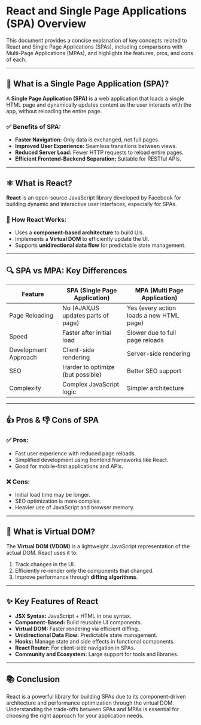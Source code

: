 # React and Single Page Applications (SPA) Overview

This document provides a concise explanation of key concepts related to React and Single Page Applications (SPAs), including comparisons with Multi-Page Applications (MPAs), and highlights the features, pros, and cons of each.

---

## 📌 What is a Single Page Application (SPA)?

A **Single Page Application (SPA)** is a web application that loads a single HTML page and dynamically updates content as the user interacts with the app, without reloading the entire page.

### ✅ Benefits of SPA:
- **Faster Navigation:** Only data is exchanged, not full pages.
- **Improved User Experience:** Seamless transitions between views.
- **Reduced Server Load:** Fewer HTTP requests to reload entire pages.
- **Efficient Frontend-Backend Separation:** Suitable for RESTful APIs.

---

## ⚛️ What is React?

**React** is an open-source JavaScript library developed by Facebook for building dynamic and interactive user interfaces, especially for SPAs.

### 🔧 How React Works:
- Uses a **component-based architecture** to build UIs.
- Implements a **Virtual DOM** to efficiently update the UI.
- Supports **unidirectional data flow** for predictable state management.

---

## 🔍 SPA vs MPA: Key Differences

| Feature               | SPA (Single Page Application)            | MPA (Multi Page Application)               |
|-----------------------|------------------------------------------|--------------------------------------------|
| Page Reloading        | No (AJAX/JS updates parts of page)       | Yes (every action loads a new HTML page)   |
| Speed                 | Faster after initial load                | Slower due to full page reloads            |
| Development Approach  | Client-side rendering                    | Server-side rendering                      |
| SEO                   | Harder to optimize (but possible)        | Better SEO support                         |
| Complexity            | Complex JavaScript logic                 | Simpler architecture                       |

---

## 👍 Pros & 👎 Cons of SPA

### ✅ Pros:
- Fast user experience with reduced page reloads.
- Simplified development using frontend frameworks like React.
- Good for mobile-first applications and APIs.

### ❌ Cons:
- Initial load time may be longer.
- SEO optimization is more complex.
- Heavier use of JavaScript and browser memory.

---

## 🧠 What is Virtual DOM?

The **Virtual DOM (VDOM)** is a lightweight JavaScript representation of the actual DOM. React uses it to:

1. Track changes in the UI.
2. Efficiently re-render only the components that changed.
3. Improve performance through **diffing algorithms**.

---

## ✨ Key Features of React

- **JSX Syntax:** JavaScript + HTML in one syntax.
- **Component-Based:** Build reusable UI components.
- **Virtual DOM:** Faster rendering via efficient diffing.
- **Unidirectional Data Flow:** Predictable state management.
- **Hooks:** Manage state and side effects in functional components.
- **React Router:** For client-side navigation in SPAs.
- **Community and Ecosystem:** Large support for tools and libraries.

---

## 📚 Conclusion

React is a powerful library for building SPAs due to its component-driven architecture and performance optimization through the virtual DOM. Understanding the trade-offs between SPAs and MPAs is essential for choosing the right approach for your application needs.

